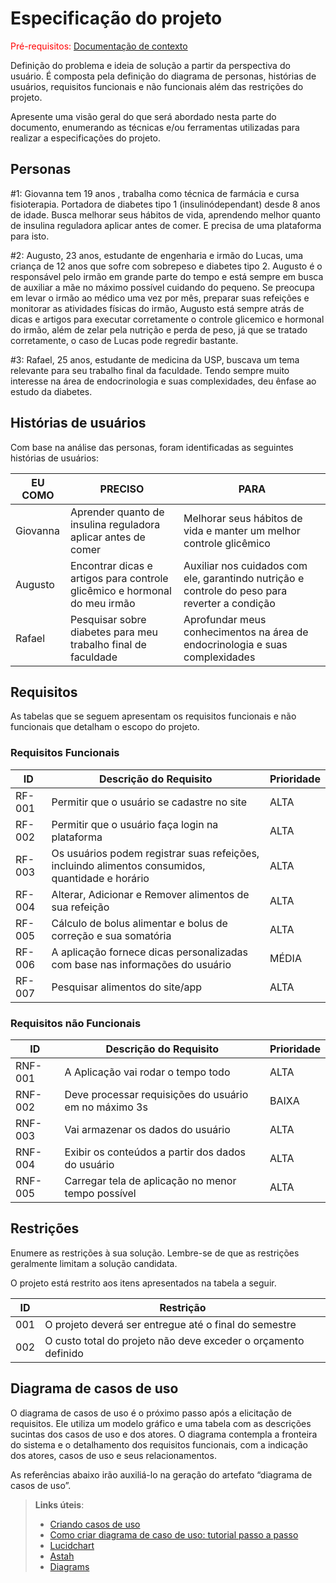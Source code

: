 # Especificação do projeto

<span style="color:red">Pré-requisitos: <a href="01-Contexto.md"> Documentação de contexto</a></span>

Definição do problema e ideia de solução a partir da perspectiva do usuário. É composta pela definição do  diagrama de personas, histórias de usuários, requisitos funcionais e não funcionais além das restrições do projeto.

Apresente uma visão geral do que será abordado nesta parte do documento, enumerando as técnicas e/ou ferramentas utilizadas para realizar a especificações do projeto.

## Personas

#1: Giovanna tem 19 anos , trabalha como técnica de farmácia e cursa fisioterapia. Portadora de diabetes tipo 1 (insulinódependant) desde 8 anos de idade. Busca melhorar seus hábitos de vida, aprendendo melhor quanto de insulina reguladora aplicar antes de comer. E precisa de uma plataforma para isto.

#2: Augusto, 23 anos, estudante de engenharia e irmão do Lucas, uma criança de 12 anos que sofre com sobrepeso e diabetes tipo 2. Augusto é o responsável pelo irmão em grande parte do tempo e está sempre em busca de auxiliar a mãe no máximo possível cuidando do pequeno. Se preocupa em levar o irmão ao médico uma vez por mês, preparar suas refeições e monitorar as atividades físicas do irmão, Augusto está sempre atrás de dicas e artigos para executar corretamente o controle glicemico e hormonal do irmão, além de zelar pela nutrição e perda de peso, já que se tratado corretamente, o caso de Lucas pode regredir bastante.

#3: Rafael, 25 anos, estudante de medicina da USP, buscava um tema relevante para seu trabalho final da faculdade. Tendo sempre muito interesse na área de endocrinologia e suas complexidades, deu ênfase ao estudo da diabetes.

## Histórias de usuários

Com base na análise das personas, foram identificadas as seguintes histórias de usuários:

|EU COMO |PRECISO |PARA |
|--------------------|-------------------------------------|----------------------------------------|
|Giovanna|Aprender quanto de insulina reguladora aplicar antes de comer|Melhorar seus hábitos de vida e manter um melhor controle glicêmico|
|Augusto|Encontrar dicas e artigos para controle glicêmico e hormonal do meu irmão|Auxiliar nos cuidados com ele, garantindo nutrição e controle do peso para reverter a condição|
|Rafael|Pesquisar sobre diabetes para meu trabalho final de faculdade|Aprofundar meus conhecimentos na área de endocrinologia e suas complexidades|

## Requisitos

As tabelas que se seguem apresentam os requisitos funcionais e não funcionais que detalham o escopo do projeto.

### Requisitos Funcionais

| ID      | Descrição do Requisito | Prioridade |
|---------|------------------------|------------|
| RF-001  | Permitir que o usuário se cadastre no site | ALTA |
| RF-002  | Permitir que o usuário faça login na plataforma | ALTA |
| RF-003  | Os usuários podem registrar suas refeições, incluindo alimentos consumidos, quantidade e horário | ALTA |
| RF-004  | Alterar, Adicionar e Remover alimentos de sua refeição | ALTA |
| RF-005  | Cálculo de bolus alimentar e bolus de correção e sua somatória | ALTA |
| RF-006  | A aplicação fornece dicas personalizadas com base nas informações do usuário | MÉDIA |
| RF-007  | Pesquisar alimentos do site/app | ALTA |


### Requisitos não Funcionais

|ID     | Descrição do Requisito  |Prioridade |
|-------|-------------------------|----|
|RNF-001| A Aplicação vai rodar o tempo todo | ALTA |
|RNF-002| Deve processar requisições do usuário em no máximo 3s |  BAIXA |
|RNF-003| Vai armazenar os dados do usuário | ALTA |
|RNF-004| Exibir os conteúdos a partir dos dados do usuário | ALTA |
|RNF-005| Carregar tela de aplicação no menor tempo possível | ALTA |

## Restrições

Enumere as restrições à sua solução. Lembre-se de que as restrições geralmente limitam a solução candidata.

O projeto está restrito aos itens apresentados na tabela a seguir.

|ID| Restrição                                             |
|--|-------------------------------------------------------|
|001| O projeto deverá ser entregue até o final do semestre |
|002| O custo total do projeto não deve exceder o orçamento definido       |

## Diagrama de casos de uso

O diagrama de casos de uso é o próximo passo após a elicitação de requisitos. Ele utiliza um modelo gráfico e uma tabela com as descrições sucintas dos casos de uso e dos atores. O diagrama contempla a fronteira do sistema e o detalhamento dos requisitos funcionais, com a indicação dos atores, casos de uso e seus relacionamentos.

As referências abaixo irão auxiliá-lo na geração do artefato “diagrama de casos de uso”.

> **Links úteis**:
> - [Criando casos de uso](https://www.ibm.com/docs/pt-br/engineering-lifecycle-management-suite/design-rhapsody/10.0?topic=cases-creating-use)
> - [Como criar diagrama de caso de uso: tutorial passo a passo](https://gitmind.com/pt/fazer-diagrama-de-caso-uso.html/)
> - [Lucidchart](https://www.lucidchart.com/)
> - [Astah](https://astah.net/)
> - [Diagrams](https://app.diagrams.net/)
